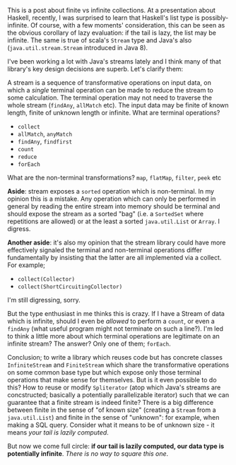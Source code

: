 This is a post about finite vs infinite collections. At a presentation about Haskell, recently, I was surprised to learn that Haskell's list type is possibly-infinite. Of course, with a few moments' consideration, this can be seen as the obvious corollary of lazy evaluation: if the tail is lazy, the list may be infinite. The same is true of scala's `Stream` type and Java's also (`java.util.stream.Stream` introduced in Java 8).

I've been working a lot with Java's streams lately and I think many of that library's key design decisions are superb. Let's clarify them:

A stream is a sequence of transformative operations on input data, on which a *single* terminal operation can be made to reduce the stream to some calculation. The terminal operation may not need to traverse the whole stream (`findAny`, `allMatch` etc). The input data may be finite of known length, finite of unknown length or infinite. What are terminal operations?
 - `collect`
 - `allMatch`, `anyMatch`
 - `findAny`, `findfirst`
 - `count`
 - `reduce`
 - `forEach`

What are the non-terminal transformations? `map`, `flatMap`, `filter`, `peek` etc

**Aside**: stream exposes a `sorted` operation which is non-terminal. In my opinion this is a mistake. Any operation which can only be performed in general by reading the entire stream into memory should be terminal and should expose the stream as a sorted "bag" (i.e. a `SortedSet` where repetitions are allowed) or at the least a sorted `java.util.List` or `Array`. I digress.

**Another aside**: it's also my opinion that the stream library could have more effectively signaled the terminal and non-terminal operations differ fundamentally by insisting that the latter are all implemented via a collect. For example;

 - `collect(Collector)`
 - `collect(ShortCircuitingCollector)`

I'm still digressing, sorry.

But the type enthusiast in me thinks this is crazy. If I have a Stream of data which is infinite, should I even be *allowed* to perform a `count`, or even a `findAny` (what useful program might not terminate on such a line?). I'm led to think a little more about which terminal operations are legitimate on an infinite stream? The answer? Only one of them; `forEach`.

Conclusion; to write a library which reuses code but has concrete classes `InfiniteStream` and `FiniteStream` which share the transformative operations on some common base type but which expose only those terminal operations that make sense for themselves. But is it even possible to do this? How to reuse or modify `Spliterator` (atop which Java's streams are concstructed; basically a potentially parallelizable iterator) such that we can guarantee that a finite stream is indeed finite? There is a big difference between finite in the sense of "of known size" (creating a `Stream` from a `java.util.List`) and finite in the sense of "unknown": for example, when making a SQL query. Consider what it means to be of unknown size - it means *your tail is lazily computed*.

But now we come full circle: **if our tail is lazily computed, our data type is potentially infinite**. *There is no way to square this one*.
